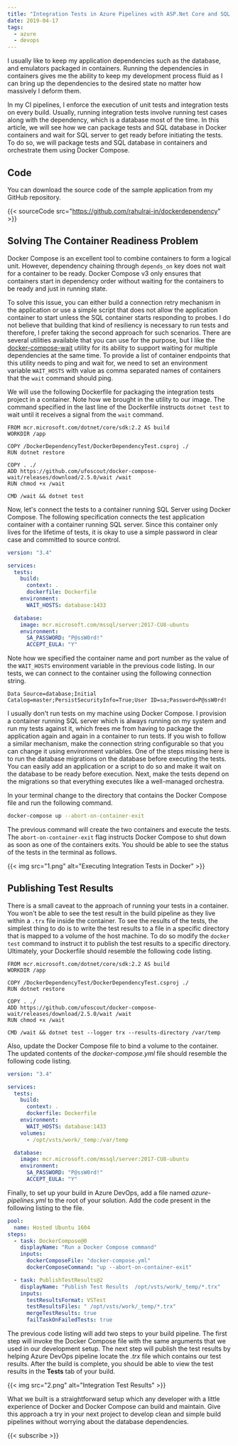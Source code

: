 ```yaml
---
title: "Integration Tests in Azure Pipelines with ASP.Net Core and SQL on Docker"
date: 2019-04-17
tags:
  - azure
  - devops
---
```


I usually like to keep my application dependencies such as the database, and emulators packaged in containers. Running the dependencies in containers gives me the ability to keep my development process fluid as I can bring up the dependencies to the desired state no matter how massively I deform them.

In my CI pipelines, I enforce the execution of unit tests and integration tests on every build. Usually, running integration tests involve running test cases along with the dependency, which is a database most of the time. In this article, we will see how we can package tests and SQL database in Docker containers and wait for SQL server to get ready before initiating the tests. To do so, we will package tests and SQL database in containers and orchestrate them using Docker Compose.

## Code

You can download the source code of the sample application from my GitHub repository.

{{< sourceCode src="https://github.com/rahulrai-in/dockerdependency" >}}

## Solving The Container Readiness Problem

Docker Compose is an excellent tool to combine containers to form a logical unit. However, dependency chaining through `depends_on` key does not wait for a container to be ready. Docker Compose v3 only ensures that containers start in dependency order without waiting for the containers to be ready and just in running state.

To solve this issue, you can either build a connection retry mechanism in the application or use a simple script that does not allow the application container to start unless the SQL container starts responding to probes. I do not believe that building that kind of resiliency is necessary to run tests and therefore, I prefer taking the second approach for such scenarios. There are several utilities available that you can use for the purpose, but I like the [docker-compose-wait](https://github.com/ufoscout/docker-compose-wait/) utility for its ability to support waiting for multiple dependencies at the same time. To provide a list of container endpoints that this utility needs to ping and wait for, we need to set an environment variable `WAIT_HOSTS` with value as comma separated names of containers that the `wait` command should ping.

We will use the following Dockerfile for packaging the integration tests project in a container. Note how we brought in the utility to our image. The command specified in the last line of the Dockerfile instructs `dotnet test` to wait until it receives a signal from the `wait` command.

```docker
FROM mcr.microsoft.com/dotnet/core/sdk:2.2 AS build
WORKDIR /app

COPY /DockerDependencyTest/DockerDependencyTest.csproj ./
RUN dotnet restore

COPY . ./
ADD https://github.com/ufoscout/docker-compose-wait/releases/download/2.5.0/wait /wait
RUN chmod +x /wait

CMD /wait && dotnet test
```

Now, let's connect the tests to a container running SQL Server using Docker Compose. The following specification connects the test application container with a container running SQL server. Since this container only lives for the lifetime of tests, it is okay to use a simple password in clear case and committed to source control.

```yaml
version: "3.4"

services:
  tests:
    build:
      context: .
      dockerfile: Dockerfile
    environment:
      WAIT_HOSTS: database:1433

  database:
    image: mcr.microsoft.com/mssql/server:2017-CU8-ubuntu
    environment:
      SA_PASSWORD: "P@ssW0rd!"
      ACCEPT_EULA: "Y"
```

Note how we specified the container name and port number as the value of the `WAIT_HOSTS` environment variable in the previous code listing. In our tests, we can connect to the container using the following connection string.

```plaintext
Data Source=database;Initial Catalog=master;PersistSecurityInfo=True;User ID=sa;Password=P@ssW0rd!
```

I usually don't run tests on my machine using Docker Compose. I provision a container running SQL server which is always running on my system and run my tests against it, which frees me from having to package the application again and again in a container to run tests. If you wish to follow a similar mechanism, make the connection string configurable so that you can change it using environment variables. One of the steps missing here is to run the database migrations on the database before executing the tests. You can easily add an application or a script to do so and make it wait on the database to be ready before execution. Next, make the tests depend on the migrations so that everything executes like a well-managed orchestra.

In your terminal change to the directory that contains the Docker Compose file and run the following command.

```bash
docker-compose up --abort-on-container-exit
```

The previous command will create the two containers and execute the tests. The `abort-on-container-exit` flag instructs Docker Compose to shut down as soon as one of the containers exits. You should be able to see the status of the tests in the terminal as follows.

{{< img src="1.png" alt="Executing Integration Tests in Docker" >}}

## Publishing Test Results

There is a small caveat to the approach of running your tests in a container. You won't be able to see the test result in the build pipeline as they live within a `.trx` file inside the container. To see the results of the tests, the simplest thing to do is to write the test results to a file in a specific directory that is mapped to a volume of the host machine. To do so modify the `docker test` command to instruct it to publish the test results to a specific directory. Ultimately, your Dockerfile should resemble the following code listing.

```docker
FROM mcr.microsoft.com/dotnet/core/sdk:2.2 AS build
WORKDIR /app

COPY /DockerDependencyTest/DockerDependencyTest.csproj ./
RUN dotnet restore

COPY . ./
ADD https://github.com/ufoscout/docker-compose-wait/releases/download/2.5.0/wait /wait
RUN chmod +x /wait

CMD /wait && dotnet test --logger trx --results-directory /var/temp
```

Also, update the Docker Compose file to bind a volume to the container. The updated contents of the _docker-compose.yml_ file should resemble the following code listing.

```yaml
version: "3.4"

services:
  tests:
    build:
      context: .
      dockerfile: Dockerfile
    environment:
      WAIT_HOSTS: database:1433
    volumes:
      - /opt/vsts/work/_temp:/var/temp

  database:
    image: mcr.microsoft.com/mssql/server:2017-CU8-ubuntu
    environment:
      SA_PASSWORD: "P@ssW0rd!"
      ACCEPT_EULA: "Y"
```

Finally, to set up your build in Azure DevOps, add a file named _azure-pipelines.yml_ to the root of your solution. Add the code present in the following listing to the file.

```yaml
pool:
  name: Hosted Ubuntu 1604
steps:
  - task: DockerCompose@0
    displayName: "Run a Docker Compose command"
    inputs:
      dockerComposeFile: "docker-compose.yml"
      dockerComposeCommand: "up --abort-on-container-exit"

  - task: PublishTestResults@2
    displayName: "Publish Test Results  /opt/vsts/work/_temp/*.trx"
    inputs:
      testResultsFormat: VSTest
      testResultsFiles: " /opt/vsts/work/_temp/*.trx"
      mergeTestResults: true
      failTaskOnFailedTests: true
```

The previous code listing will add two steps to your build pipeline. The first step will invoke the Docker Compose file with the same arguments that we used in our development setup. The next step will publish the test results by helping Azure DevOps pipeline locate the _.trx_ file which contains our test results. After the build is complete, you should be able to view the test results in the **Tests** tab of your build.

{{< img src="2.png" alt="Integration Test Results" >}}

What we built is a straightforward setup which any developer with a little experience of Docker and Docker Compose can build and maintain. Give this approach a try in your next project to develop clean and simple build pipelines without worrying about the database dependencies.

{{< subscribe >}}
